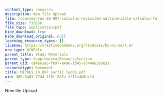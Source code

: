 ```yaml
---
content_type: resource
description: New file Upload
file: /courses/res-18-007-calculus-revisited-multivariable-calculus-fall-2011/309c3a037744110f887a2f11c4b8dc14_MITRES_18_007_partII_lec06.pdf
file_size: 732836
file_type: application/pdf
hide_download: true
hide_download_original: null
learning_resource_types: []
license: https://creativecommons.org/licenses/by-nc-sa/4.0/
ocw_type: OCWFile
parent_title: Study Materials
parent_type: SupplementalResourceSection
parent_uid: ce4e61e5-fe97-e496-1d45-c844a0290e31
resourcetype: Document
title: MITRES_18_007_partII_lec06.pdf
uid: 309c3a03-7744-110f-887a-2f11c4b8dc14
---
```

New file Upload